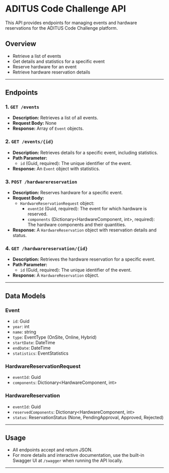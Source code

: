# ADITUS Code Challenge API

This API provides endpoints for managing events and hardware reservations for the ADITUS Code Challenge platform.

## Overview
- Retrieve a list of events
- Get details and statistics for a specific event
- Reserve hardware for an event
- Retrieve hardware reservation details

---

## Endpoints

### 1. `GET /events`
- **Description:** Retrieves a list of all events.
- **Request Body:** None
- **Response:** Array of `Event` objects.

### 2. `GET /events/{id}`
- **Description:** Retrieves details for a specific event, including statistics.
- **Path Parameter:** 
  - `id` (Guid, required): The unique identifier of the event.
- **Response:** An `Event` object with statistics.

### 3. `POST /hardwarereservation`
- **Description:** Reserves hardware for a specific event.
- **Request Body:** 
  - `HardwareReservationRequest` object:
    - `eventId` (Guid, required): The event for which hardware is reserved.
    - `components` (Dictionary<HardwareComponent, int>, required): The hardware components and their quantities.
- **Response:** A `HardwareReservation` object with reservation details and status.

### 4. `GET /hardwarereservation/{id}`
- **Description:** Retrieves the hardware reservation for a specific event.
- **Path Parameter:** 
  - `id` (Guid, required): The unique identifier of the event.
- **Response:** A `HardwareReservation` object.

---

## Data Models

### Event
- `id`: Guid
- `year`: int
- `name`: string
- `type`: EventType (OnSite, Online, Hybrid)
- `startDate`: DateTime
- `endDate`: DateTime
- `statistics`: EventStatistics

### HardwareReservationRequest
- `eventId`: Guid
- `components`: Dictionary<HardwareComponent, int>

### HardwareReservation
- `eventId`: Guid
- `reservedComponents`: Dictionary<HardwareComponent, int>
- `status`: ReservationStatus (None, PendingApproval, Approved, Rejected)

---

## Usage
- All endpoints accept and return JSON.
- For more details and interactive documentation, use the built-in Swagger UI at `/swagger` when running the API locally.

---


